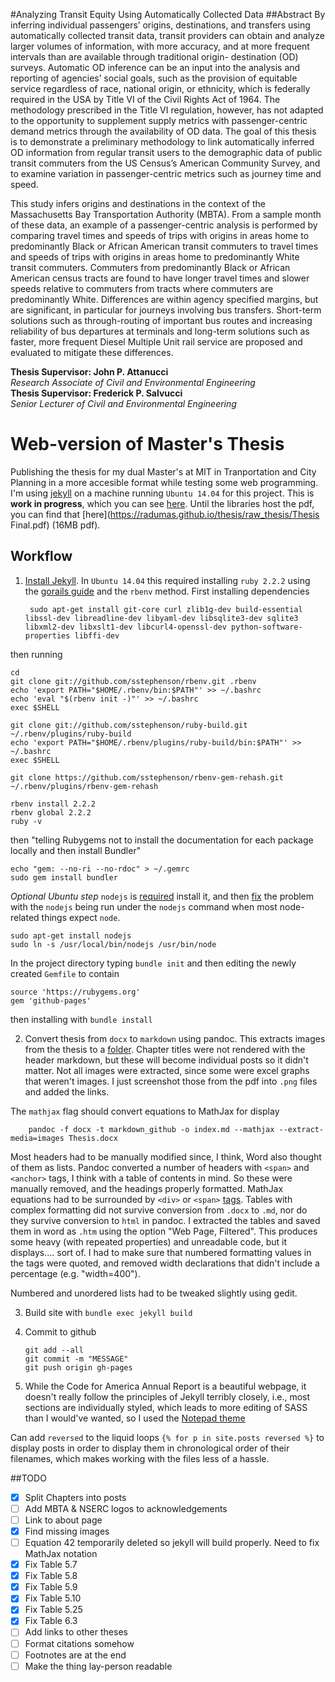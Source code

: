 #Analyzing Transit Equity Using Automatically Collected Data
##Abstract
By inferring individual passengers’ origins, destinations, and transfers using automatically
collected transit data, transit providers can obtain and analyze larger volumes of information,
with more accuracy, and at more frequent intervals than are available through traditional origin-
destination (OD) surveys. Automatic OD inference can be an input into the analysis and
reporting of agencies’ social goals, such as the provision of equitable service regardless of race,
national origin, or ethnicity, which is federally required in the USA by Title VI of the Civil
Rights Act of 1964. The methodology prescribed in the Title VI regulation, however, has not
adapted to the opportunity to supplement supply metrics with passenger-centric demand metrics
through the availability of OD data. The goal of this thesis is to demonstrate a preliminary
methodology to link automatically inferred OD information from regular transit users to the
demographic data of public transit commuters from the US Census’s American Community
Survey, and to examine variation in passenger-centric metrics such as journey time and speed.  

This study infers origins and destinations in the context of the Massachusetts Bay Transportation
Authority (MBTA). From a sample month of these data, an example of a passenger-centric
analysis is performed by comparing travel times and speeds of trips with origins in areas home to
predominantly Black or African American transit commuters to travel times and speeds of trips
with origins in areas home to predominantly White transit commuters. Commuters from
predominantly Black or African American census tracts are found to have longer travel times and
slower speeds relative to commuters from tracts where commuters are predominantly White.
Differences are within agency specified margins, but are significant, in particular for journeys
involving bus transfers. Short-term solutions such as through-routing of important bus routes and
increasing reliability of bus departures at terminals and long-term solutions such as faster, more
frequent Diesel Multiple Unit rail service are proposed and evaluated to mitigate these
differences.

**Thesis Supervisor: John P. Attanucci**  
_Research Associate of Civil and Environmental Engineering_  
**Thesis Supervisor: Frederick P. Salvucci**  
_Senior Lecturer of Civil and Environmental Engineering_  

# Web-version of Master's Thesis
Publishing the thesis for my dual Master's at MIT in Tranportation and City Planning in a  more accesible format while testing some web programming. I'm using [jekyll](http://jekyllrb.com) on a machine running `Ubuntu 14.04` for this project. This is **work in progress**, which you can see [here](https://radumas.github.io/thesis). Until the libraries host the pdf, you can find that [here](https://radumas.github.io/thesis/raw_thesis/Thesis Final.pdf) (16MB pdf). 

## Workflow
1. [Install Jekyll](https://help.github.com/articles/using-jekyll-with-pages/). In `Ubuntu 14.04` this required installing `ruby 2.2.2` using the [gorails guide](https://gorails.com/setup/ubuntu/14.04) and the `rbenv` method. First installing dependencies

        sudo apt-get install git-core curl zlib1g-dev build-essential libssl-dev libreadline-dev libyaml-dev libsqlite3-dev sqlite3 libxml2-dev libxslt1-dev libcurl4-openssl-dev python-software-properties libffi-dev

  then running

```
cd
git clone git://github.com/sstephenson/rbenv.git .rbenv
echo 'export PATH="$HOME/.rbenv/bin:$PATH"' >> ~/.bashrc
echo 'eval "$(rbenv init -)"' >> ~/.bashrc
exec $SHELL

git clone git://github.com/sstephenson/ruby-build.git ~/.rbenv/plugins/ruby-build
echo 'export PATH="$HOME/.rbenv/plugins/ruby-build/bin:$PATH"' >> ~/.bashrc
exec $SHELL

git clone https://github.com/sstephenson/rbenv-gem-rehash.git ~/.rbenv/plugins/rbenv-gem-rehash

rbenv install 2.2.2
rbenv global 2.2.2
ruby -v
```

  then "telling Rubygems not to install the documentation for each package locally and then install Bundler"
```
echo "gem: --no-ri --no-rdoc" > ~/.gemrc
sudo gem install bundler
```
  _Optional Ubuntu step_ `nodejs` is [required](http://stackoverflow.com/a/9333316/4047679) install it, and then [fix](http://askubuntu.com/questions/477577/alias-of-nodejs-as-node-on-14-04?lq=1) the problem with the `nodejs` being run under the `nodejs` command when most node-related things expect `node`.
```
sudo apt-get install nodejs
sudo ln -s /usr/local/bin/nodejs /usr/bin/node
```
  In the project directory typing `bundle init` and then editing the newly created `Gemfile` to contain
```
source 'https://rubygems.org'
gem 'github-pages'
```
  then installing with `bundle install`
     
2.  Convert thesis from `docx` to `markdown` using pandoc. This extracts images from the thesis to a [folder](https://github.com/jgm/pandoc/issues/1986). Chapter titles were not rendered with the header markdown, but these will become individual posts so it didn't matter. Not all images were extracted, since some were excel graphs that weren't images. I just screenshot those from the pdf into `.png` files and added the links.

The `mathjax` flag should convert equations to MathJax for display

        pandoc -f docx -t markdown_github -o index.md --mathjax --extract-media=images Thesis.docx
        
Most headers had to be manually modified since, I think, Word also thought of them as lists. Pandoc converted a number of headers with `<span>` and `<anchor>` tags, I think with a table of contents in mind. So these were manually removed, and the headings properly formatted. MathJax equations had to be surrounded by `<div>` or `<span>` [tags](http://stackoverflow.com/questions/10987992/using-mathjax-with-jekyll). 
Tables with complex formatting did not survive conversion from `.docx` to `.md`, nor do they survive conversion to `html` in pandoc. I extracted the tables and saved them in word as `.htm` using the option "Web Page, Filtered". This produces some heavy (with repeated properties) and unreadable code, but it displays.... sort of. I had to make sure that numbered formatting values in the tags were quoted, and removed width declarations that didn't include a percentage (e.g. "width=400"). 

Numbered and unordered lists had to be tweaked slightly using gedit.

3.  Build site with `bundle exec jekyll build`

4.  Commit to github 
    ```
    git add --all
    git commit -m "MESSAGE"
    git push origin gh-pages
    ```

5. While the Code for America Annual Report is a beautiful webpage, it doesn't really follow the principles of Jekyll terribly closely, i.e., most sections are individually styled, which leads to more editing of SASS than I would've wanted, so I used the [Notepad theme](https://github.com/hmfaysal/Notepad/)

Can add `reversed` to the liquid loops `{% for p in site.posts reversed %}` to display posts in order to display them in chronological order of their filenames, which makes working with the files less of a hassle.


##TODO
- [x] Split Chapters into posts
- [ ] Add MBTA & NSERC logos to acknowledgements
- [ ] Link to about page
- [x] Find missing images
- [ ] Equation 42 temporarily deleted so jekyll will build properly. Need to fix MathJax notation
- [x] Fix Table 5.7
- [x] Fix Table 5.8
- [x] Fix Table 5.9
- [x] Fix Table 5.10
- [x] Fix Table 5.25
- [x] Fix Table 6.3
- [ ] Add links to other theses
- [ ] Format citations somehow
- [ ] Footnotes are at the end
- [ ] Make the thing lay-person readable
